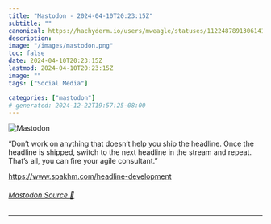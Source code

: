 ```yaml
---
title: "Mastodon - 2024-04-10T20:23:15Z"
subtitle: ""
canonical: https://hachyderm.io/users/mweagle/statuses/112248789130614109
description:
image: "/images/mastodon.png"
toc: false
date: 2024-04-10T20:23:15Z
lastmod: 2024-04-10T20:23:15Z
image: ""
tags: ["Social Media"]

categories: ["mastodon"]
# generated: 2024-12-22T19:57:25-08:00
---
```

![Mastodon](/images/mastodon.png)

<p>“Don’t work on anything that doesn’t help you ship the headline. Once the headline is shipped, switch to the next headline in the stream and repeat. That’s all, you can fire your agile consultant.”</p><p><a href="https://www.spakhm.com/headline-development" target="_blank" rel="nofollow noopener noreferrer" translate="no"><span class="invisible">https://www.</span><span class="ellipsis">spakhm.com/headline-developmen</span><span class="invisible">t</span></a></p>


###### [Mastodon Source 🐘](https://hachyderm.io/@mweagle/112248789130614109)

___
